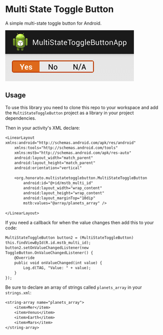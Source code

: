 Multi State Toggle Button
=========================

A simple multi-state toggle button for Android.

![Example](img/example1.png)

## Usage ##

To use this library you need to clone this repo to your workspace and add the `MultiStateToggleButton` project as a library in your project dependencies.

Then in your activity's XML declare:

```
<LinearLayout xmlns:android="http://schemas.android.com/apk/res/android"
    xmlns:tools="http://schemas.android.com/tools"
    xmlns:mstb="http://schemas.android.com/apk/res-auto"
    android:layout_width="match_parent"
    android:layout_height="match_parent"
    android:orientation="vertical"

	<org.honorato.multistatetogglebutton.MultiStateToggleButton
		android:id="@+id/mstb_multi_id"
		android:layout_width="wrap_content"
		android:layout_height="wrap_content"
		android:layout_marginTop="10dip"
		mstb:values="@array/planets_array" />

</LinearLayout>
```

If you need a callback for when the value changes then add this to your code:

```
MultiStateToggleButton button2 = (MultiStateToggleButton) this.findViewById(R.id.mstb_multi_id);
button2.setOnValueChangedListener(new ToggleButton.OnValueChangedListener() {
	@Override
	public void onValueChanged(int value) {
		Log.d(TAG, "Value: " + value);
	}
});
```

Be sure to declare an array of strings called `planets_array` in your `strings.xml`:

```
<string-array name="planets_array">
	<item>Mer</item>
	<item>Venus</item>
	<item>Earth</item>
	<item>Mars</item>
</string-array>
```

